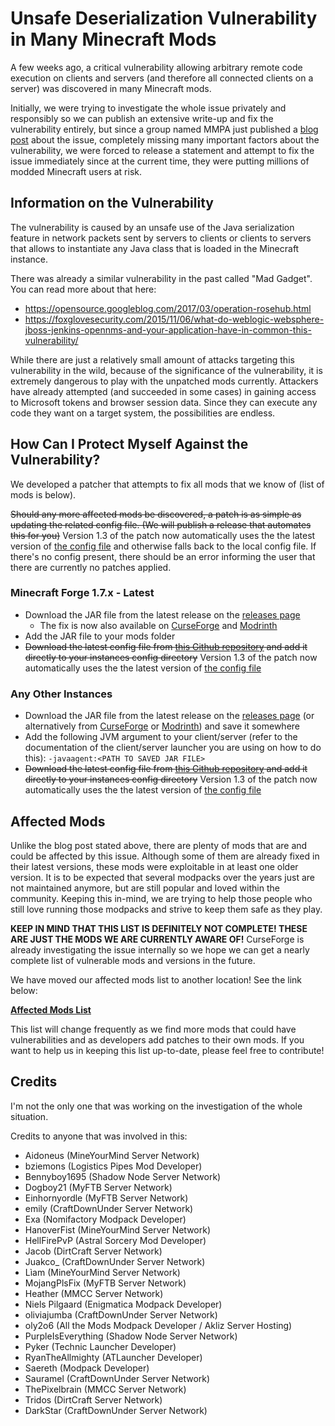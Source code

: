 # Unsafe Deserialization Vulnerability in Many Minecraft Mods

A few weeks ago, a critical vulnerability allowing arbitrary remote code execution on clients and servers (and therefore all connected clients on a server) was discovered in many Minecraft mods.

Initially, we were trying to investigate the whole issue privately and responsibly so we can publish an extensive write-up and fix the vulnerability entirely, but since a group
named MMPA just published a [blog post](https://blog.mmpa.info/posts/bleeding-pipe/) about the issue, completely missing many important factors about the vulnerability, we were forced to release a statement and attempt to fix the issue immediately since at
the current time, they were putting millions of modded Minecraft users at risk.

## Information on the Vulnerability

The vulnerability is caused by an unsafe use of the Java serialization feature in network packets sent by servers to clients or clients to servers that allows to instantiate any Java class that is loaded in the Minecraft instance.

There was already a similar vulnerability in the past called "Mad Gadget". You can read more about that here:
- https://opensource.googleblog.com/2017/03/operation-rosehub.html
- https://foxglovesecurity.com/2015/11/06/what-do-weblogic-websphere-jboss-jenkins-opennms-and-your-application-have-in-common-this-vulnerability/

While there are just a relatively small amount of attacks targeting this vulnerability in the wild, because of the significance of the vulnerability, it is extremely dangerous to play with the unpatched mods currently.
Attackers have already attempted (and succeeded in some cases) in gaining access to Microsoft tokens and browser session data. Since they can execute any code they want on a target system, the possibilities are endless.

## How Can I Protect Myself Against the Vulnerability?

We developed a patcher that attempts to fix all mods that we know of (list of mods is below).

~~Should any more affected mods be discovered, a patch is as simple as updating the related config file. (We will publish a release that automates this for you)~~ Version 1.3 of the patch now automatically uses the the latest version of [the config file](https://github.com/dogboy21/serializationisbad/blob/master/serializationisbad.json) and otherwise falls back to the local config file. If there's no config present, there should be an error informing the user that there are currently no patches applied.

### Minecraft Forge 1.7.x - Latest

- Download the JAR file from the latest release on the [releases page](https://github.com/dogboy21/serializationisbad/releases)
  - The fix is now also available on [CurseForge](https://www.curseforge.com/minecraft/mc-mods/serializationisbad) and [Modrinth](https://modrinth.com/mod/serializationisbad)
- Add the JAR file to your mods folder
- ~~Download the latest config file from [this Github repository](https://github.com/dogboy21/serializationisbad/blob/master/serializationisbad.json) and add it directly to your instances config directory~~  Version 1.3 of the patch now automatically uses the the latest version of [the config file](https://github.com/dogboy21/serializationisbad/blob/master/serializationisbad.json)

### Any Other Instances

- Download the JAR file from the latest release on the [releases page](https://github.com/dogboy21/serializationisbad/releases) (or alternatively from [CurseForge](https://www.curseforge.com/minecraft/mc-mods/serializationisbad) or [Modrinth](https://modrinth.com/mod/serializationisbad)) and save it somewhere
- Add the following JVM argument to your client/server (refer to the documentation of the client/server launcher you are using on how to do this): `-javaagent:<PATH TO SAVED JAR FILE>`
- ~~Download the latest config file from [this Github repository](https://github.com/dogboy21/serializationisbad/blob/master/serializationisbad.json) and add it directly to your instances config directory~~ Version 1.3 of the patch now automatically uses the the latest version of [the config file](https://github.com/dogboy21/serializationisbad/blob/master/serializationisbad.json)

## Affected Mods

Unlike the blog post stated above, there are plenty of mods that are and could be affected by this issue. Although some of them are already fixed in their latest versions, these mods were exploitable in at least one older version. It is to be expected that several modpacks over the years just are not maintained anymore, but are still popular and loved within the community. Keeping this in-mind, we are trying to help those people who still love running those modpacks and strive to keep them safe as they play. 

**KEEP IN MIND THAT THIS LIST IS DEFINITELY NOT COMPLETE! THESE ARE JUST THE MODS WE ARE CURRENTLY AWARE OF!** CurseForge is already investigating the issue internally so we hope we can get a nearly complete list of vulnerable mods and versions in the future.

We have moved our affected mods list to another location! See the link below:

**[Affected Mods List](docs/mods.md)**

This list will change frequently as we find more mods that could have vulnerabilities and as developers add patches to their own mods. If you want to help us in keeping this list up-to-date, please feel free to contribute! 


## Credits

I'm not the only one that was working on the investigation of the whole situation.

Credits to anyone that was involved in this:

- Aidoneus (MineYourMind Server Network)
- bziemons (Logistics Pipes Mod Developer)
- Bennyboy1695 (Shadow Node Server Network)
- Dogboy21 (MyFTB Server Network)
- Einhornyordle (MyFTB Server Network)
- emily (CraftDownUnder Server Network)
- Exa (Nomifactory Modpack Developer)
- HanoverFist (MineYourMind Server Network)
- HellFirePvP (Astral Sorcery Mod Developer)
- Jacob (DirtCraft Server Network)
- Juakco_ (CraftDownUnder Server Network)
- Lìam (MineYourMind Server Network)
- MojangPlsFix (MyFTB Server Network)
- Heather (MMCC Server Network)
- Niels Pilgaard (Enigmatica Modpack Developer)
- oliviajumba (CraftDownUnder Server Network)
- oly2o6 (All the Mods Modpack Developer / Akliz Server Hosting)
- PurpleIsEverything (Shadow Node Server Network)
- Pyker (Technic Launcher Developer)
- RyanTheAllmighty (ATLauncher Developer)
- Saereth (Modpack Developer)
- Sauramel (CraftDownUnder Server Network)
- ThePixelbrain (MMCC Server Network)
- Tridos (DirtCraft Server Network)
- DarkStar (CraftDownUnder Server Network)
